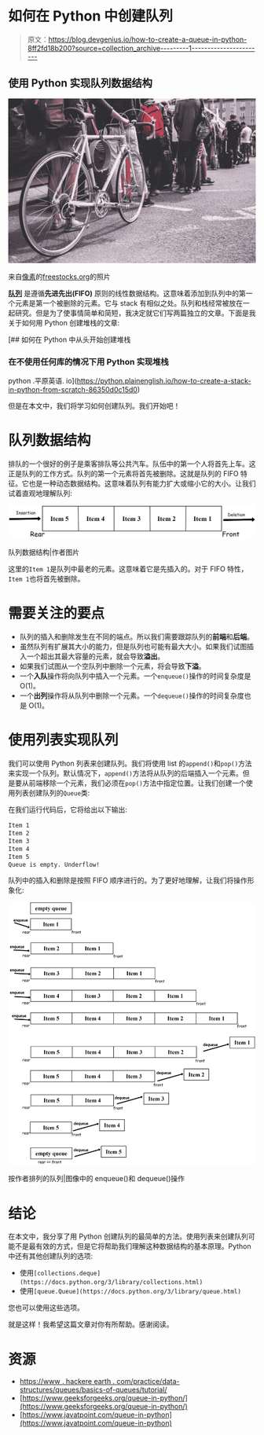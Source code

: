 # 如何在 Python 中创建队列

> 原文：<https://blog.devgenius.io/how-to-create-a-queue-in-python-8ff2fd18b200?source=collection_archive---------1----------------------->

## 使用 Python 实现队列数据结构

![](img/e508e6117d29b9e5aae2d036247ddc74.png)

来自[像素](https://www.pexels.com/photo/person-in-black-sweater-hold-a-grey-road-bike-122477/?utm_content=attributionCopyText&utm_medium=referral&utm_source=pexels)的[freestocks.org](https://www.pexels.com/@freestocks?utm_content=attributionCopyText&utm_medium=referral&utm_source=pexels)的照片

[**队列**](https://en.wikipedia.org/wiki/Queue_(abstract_data_type)) 是遵循**先进先出(FIFO)** 原则的线性数据结构。这意味着添加到队列中的第一个元素是第一个被删除的元素。它与 stack 有相似之处。队列和栈经常被放在一起研究。但是为了使事情简单和简短，我决定就它们写两篇独立的文章。下面是我关于如何用 Python 创建堆栈的文章:

[](https://python.plainenglish.io/how-to-create-a-stack-in-python-from-scratch-86350d0c15d0) [## 如何在 Python 中从头开始创建堆栈

### 在不使用任何库的情况下用 Python 实现堆栈

python .平原英语. io](https://python.plainenglish.io/how-to-create-a-stack-in-python-from-scratch-86350d0c15d0) 

但是在本文中，我们将学习如何创建队列。我们开始吧！

# 队列数据结构

排队的一个很好的例子是乘客排队等公共汽车。队伍中的第一个人将首先上车。这正是队列的工作方式。队列的第一个元素将首先被删除。这就是队列的 FIFO 特征。它也是一种动态数据结构。这意味着队列有能力扩大或缩小它的大小。让我们试着直观地理解队列:

![](img/12c65d8c24ca34c7c9f6e5219848bf49.png)

队列数据结构|作者图片

这里的`Item 1`是队列中最老的元素。这意味着它是先插入的。对于 FIFO 特性，`Item 1`也将首先被删除。

# 需要关注的要点

*   队列的插入和删除发生在不同的端点。所以我们需要跟踪队列的**前端**和**后端**。
*   虽然队列有扩展其大小的能力，但是队列也可能有最大大小。如果我们试图插入一个超出其最大容量的元素，就会导致**溢出**。
*   如果我们试图从一个空队列中删除一个元素，将会导致**下溢**。
*   一个**入队**操作将向队列中插入一个元素。一个`enqueue()`操作的时间复杂度是 O(1)。
*   一个**出列**操作将从队列中删除一个元素。一个`dequeue()`操作的时间复杂度也是 O(1)。

# 使用列表实现队列

我们可以使用 Python 列表来创建队列。我们将使用 list 的`append()`和`pop()`方法来实现一个队列。默认情况下，`append()`方法将从队列的后端插入一个元素。但是要从前端移除一个元素，我们必须在`pop()`方法中指定位置。让我们创建一个使用列表创建队列的`Queue`类:

在我们运行代码后，它将给出以下输出:

```
Item 1
Item 2
Item 3
Item 4
Item 5
Queue is empty. Underflow!
```

队列中的插入和删除是按照 FIFO 顺序进行的。为了更好地理解，让我们将操作形象化:

![](img/3ffecd71bc00ca40a95f51159e75c602.png)

按作者排列的队列|图像中的 enqueue()和 dequeue()操作

# 结论

在本文中，我分享了用 Python 创建队列的最简单的方法。使用列表来创建队列可能不是最有效的方式，但是它将帮助我们理解这种数据结构的基本原理。Python 中还有其他创建队列的选项:

*   使用`[collections.deque](https://docs.python.org/3/library/collections.html)`
*   使用`[queue.Queue](https://docs.python.org/3/library/queue.html)`

您也可以使用这些选项。

就是这样！我希望这篇文章对你有所帮助。感谢阅读。

# 资源

*   [https://www . hackere earth . com/practice/data-structures/queues/basics-of-queues/tutorial/](https://www.hackerearth.com/practice/data-structures/queues/basics-of-queues/tutorial/)
*   [https://www.geeksforgeeks.org/queue-in-python/](https://www.geeksforgeeks.org/queue-in-python/)
*   [https://www.javatpoint.com/queue-in-python](https://www.javatpoint.com/queue-in-python)